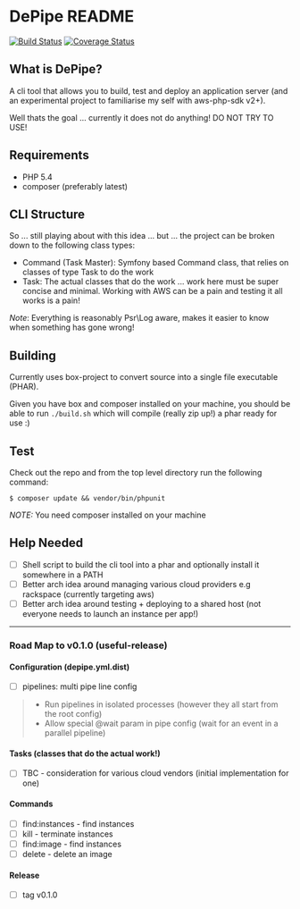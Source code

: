 DePipe README
===========

[![Build Status](https://travis-ci.org/renegare/depipe.png?branch=master)](https://travis-ci.org/renegare/depipe)
[![Coverage Status](https://coveralls.io/repos/renegare/depipe/badge.png)](https://coveralls.io/r/renegare/depipe)

What is DePipe?
-------------

A cli tool that allows you to build, test and deploy an application server (and an experimental project to familiarise my self with aws-php-sdk v2+).

Well thats the goal ... currently it does not do anything! DO NOT TRY TO USE!

Requirements
------------

* PHP 5.4
* composer (preferably latest)

CLI Structure
-------------

So ... still playing about with this idea ... but ... the project can be broken down to the following class types:

* Command (Task Master): Symfony based Command class, that relies on classes of type Task to do the work
* Task: The actual classes that do the work ... work here must be super concise and minimal. Working with AWS can be a pain and testing it all works is a pain!

*Note*: Everything is reasonably Psr\Log aware, makes it easier to know when something has gone wrong!

Building
--------

Currently uses box-project to convert source into a single file executable (PHAR).

Given you have box and composer installed on your machine, you should be able to run ```./build.sh``` which will
compile (really zip up!) a phar ready for use :)

Test
----

Check out the repo and from the top level directory run the following command:
```
$ composer update && vendor/bin/phpunit
```

*NOTE:* You need composer installed on your machine

Help Needed
-----------

- [ ] Shell script to build the cli tool into a phar and optionally install it somewhere in a PATH
- [ ] Better arch idea around managing various cloud providers e.g rackspace (currently targeting aws)
- [ ] Better arch idea around testing + deploying to a shared host (not everyone needs to launch an instance per app!)

----------------------
### Road Map to v0.1.0 (useful-release)

#### Configuration (depipe.yml.dist)
- [ ] pipelines: multi pipe line config
> - Run pipelines in isolated processes (however they all start from the root config)
> - Allow special @wait param in pipe config (wait for an event in a parallel pipeline)

#### Tasks (classes that do the actual work!)
- [ ] TBC - consideration for various cloud vendors (initial implementation for one)

#### Commands
- [ ] find:instances - find instances
- [ ] kill - terminate instances
- [ ] find:image - find instances
- [ ] delete - delete an image

#### Release
- [ ] tag v0.1.0
